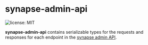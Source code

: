 # synapse-admin-api

<!-- [![crates.io page](https://img.shields.io/crates/v/synapse-admin-api.svg)](https://crates.io/crates/synapse-admin-api) -->
<!-- [![docs.rs page](https://docs.rs/synapse-admin-api/badge.svg)](https://docs.rs/synapse-admin-api/) -->
![license: MIT](https://img.shields.io/crates/l/synapse-admin-api.svg)

**synapse-admin-api** contains serializable types for the requests and responses for each endpoint in the [synapse admin API](https://github.com/matrix-org/synapse/tree/master/docs/admin_api).
